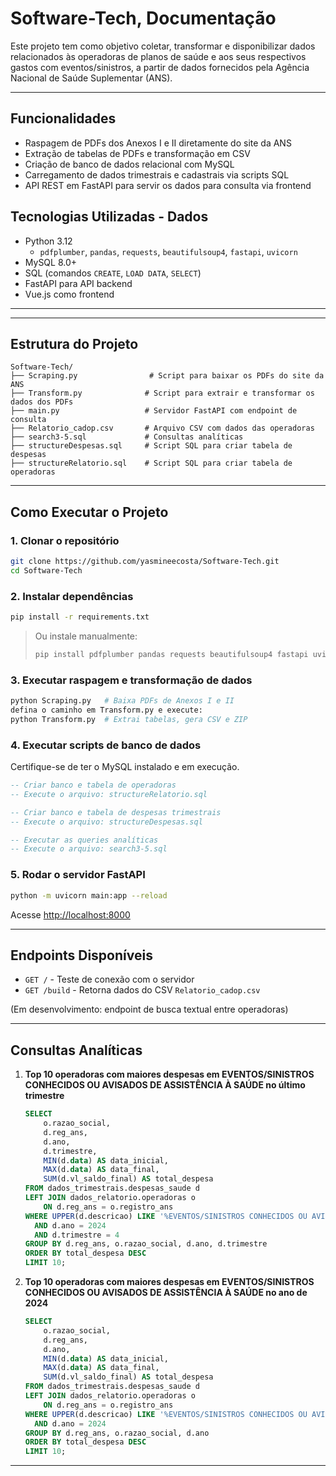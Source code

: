 # **Software-Tech, Documentação**

Este projeto tem como objetivo coletar, transformar e disponibilizar dados relacionados às operadoras de planos de saúde e aos seus respectivos gastos com eventos/sinistros, a partir de dados fornecidos pela Agência Nacional de Saúde Suplementar (ANS).

---

## Funcionalidades

- Raspagem de PDFs dos Anexos I e II diretamente do site da ANS
- Extração de tabelas de PDFs e transformação em CSV
- Criação de banco de dados relacional com MySQL
- Carregamento de dados trimestrais e cadastrais via scripts SQL
- API REST em FastAPI para servir os dados para consulta via frontend

## Tecnologias Utilizadas - Dados

- Python 3.12
  - `pdfplumber`, `pandas`, `requests`, `beautifulsoup4`, `fastapi`, `uvicorn`
- MySQL 8.0+
- SQL (comandos `CREATE`, `LOAD DATA`, `SELECT`)
- FastAPI para API backend
- Vue.js como frontend

---


---

## Estrutura do Projeto

```
Software-Tech/
├── Scraping.py                # Script para baixar os PDFs do site da ANS
├── Transform.py              # Script para extrair e transformar os dados dos PDFs
├── main.py                   # Servidor FastAPI com endpoint de consulta
├── Relatorio_cadop.csv       # Arquivo CSV com dados das operadoras
├── search3-5.sql             # Consultas analíticas
├── structureDespesas.sql     # Script SQL para criar tabela de despesas
├── structureRelatorio.sql    # Script SQL para criar tabela de operadoras
```

---

## Como Executar o Projeto

### 1. Clonar o repositório
```bash
git clone https://github.com/yasmineecosta/Software-Tech.git
cd Software-Tech
```

### 2. Instalar dependências
```bash
pip install -r requirements.txt
```
> Ou instale manualmente:
> ```bash
> pip install pdfplumber pandas requests beautifulsoup4 fastapi uvicorn
> ```

### 3. Executar raspagem e transformação de dados
```bash
python Scraping.py   # Baixa PDFs de Anexos I e II
defina o caminho em Transform.py e execute:
python Transform.py  # Extrai tabelas, gera CSV e ZIP
```

### 4. Executar scripts de banco de dados

Certifique-se de ter o MySQL instalado e em execução.

```sql
-- Criar banco e tabela de operadoras
-- Execute o arquivo: structureRelatorio.sql

-- Criar banco e tabela de despesas trimestrais
-- Execute o arquivo: structureDespesas.sql

-- Executar as queries analíticas
-- Execute o arquivo: search3-5.sql
```

### 5. Rodar o servidor FastAPI
```bash
python -m uvicorn main:app --reload
```
Acesse [http://localhost:8000](http://localhost:8000)

---

## Endpoints Disponíveis

- `GET /` - Teste de conexão com o servidor
- `GET /build` - Retorna dados do CSV `Relatorio_cadop.csv`

(Em desenvolvimento: endpoint de busca textual entre operadoras)

---

## Consultas Analíticas

1. **Top 10 operadoras com maiores despesas em EVENTOS/SINISTROS CONHECIDOS OU AVISADOS DE ASSISTÊNCIA À SAÚDE no último trimestre**

    ```sql
    SELECT 
        o.razao_social,
        d.reg_ans,
        d.ano,
        d.trimestre,
        MIN(d.data) AS data_inicial,
        MAX(d.data) AS data_final,
        SUM(d.vl_saldo_final) AS total_despesa
    FROM dados_trimestrais.despesas_saude d
    LEFT JOIN dados_relatorio.operadoras o 
        ON d.reg_ans = o.registro_ans
    WHERE UPPER(d.descricao) LIKE '%EVENTOS/SINISTROS CONHECIDOS OU AVISADOS DE ASSISTÊNCIA À SAÚDE%'
      AND d.ano = 2024
      AND d.trimestre = 4
    GROUP BY d.reg_ans, o.razao_social, d.ano, d.trimestre
    ORDER BY total_despesa DESC
    LIMIT 10;
    ```

2. **Top 10 operadoras com maiores despesas em EVENTOS/SINISTROS CONHECIDOS OU AVISADOS DE ASSISTÊNCIA À SAÚDE no ano de 2024**

    ```sql
    SELECT 
        o.razao_social,
        d.reg_ans,
        d.ano,
        MIN(d.data) AS data_inicial,
        MAX(d.data) AS data_final,
        SUM(d.vl_saldo_final) AS total_despesa
    FROM dados_trimestrais.despesas_saude d
    LEFT JOIN dados_relatorio.operadoras o 
        ON d.reg_ans = o.registro_ans
    WHERE UPPER(d.descricao) LIKE '%EVENTOS/SINISTROS CONHECIDOS OU AVISADOS DE ASSISTÊNCIA À SAÚDE%'
      AND d.ano = 2024
    GROUP BY d.reg_ans, o.razao_social, d.ano
    ORDER BY total_despesa DESC
    LIMIT 10;
    ```

---

